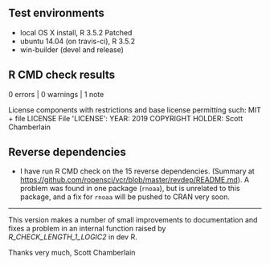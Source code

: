 ## Test environments

* local OS X install, R 3.5.2 Patched
* ubuntu 14.04 (on travis-ci), R 3.5.2
* win-builder (devel and release)

## R CMD check results

0 errors | 0 warnings | 1 note

License components with restrictions and base license permitting such:
  MIT + file LICENSE
File 'LICENSE':
  YEAR: 2019
  COPYRIGHT HOLDER: Scott Chamberlain

## Reverse dependencies

* I have run R CMD check on the 15 reverse dependencies.
  (Summary at <https://github.com/ropensci/vcr/blob/master/revdep/README.md>). A problem was found in one package (`rnoaa`), but is unrelated to this package, and a fix for `rnoaa` will be pushed to CRAN very soon.

--------

This version makes a number of small improvements to documentation and fixes a problem in an internal function raised by _R_CHECK_LENGTH_1_LOGIC2_ in dev R.

Thanks very much,
Scott Chamberlain
